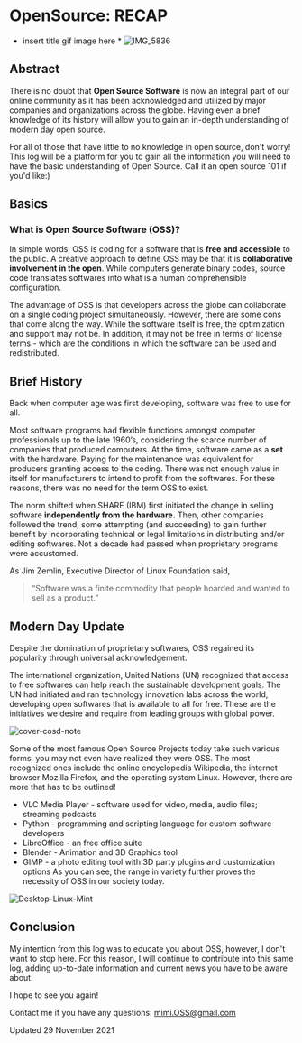 # OpenSource: RECAP 
* insert title gif image here * 
![IMG_5836](https://user-images.githubusercontent.com/95053843/143777833-a0099d0b-ea89-499f-aee6-b100d039e020.PNG)

## Abstract
There is no doubt that **Open Source Software** is now an integral part of our online community as it has been acknowledged and utilized by major companies and organizations across the globe. Having even a brief knowledge of its history will allow you to gain an in-depth understanding of modern day open source.

For all of those that have little to no knowledge in open source, don't worry! This log will be a platform for you to gain all the information you will need to have the basic understanding of Open Source. Call it an open source 101 if you'd like:) 

## Basics 

### What is Open Source Software **(OSS)**? 
In simple words, OSS is coding for a software that is **free and accessible** to the public. A creative approach to define OSS may be that it is **collaborative involvement in the open**. While computers generate binary codes, source code translates softwares into what is a human comprehensible configuration. 

The advantage of OSS is that developers across the globe can collaborate on a single coding project simultaneously. However, there are some cons that come along the way. While the software itself is free, the optimization and support may not be. In addition, it may not be free in terms of license terms - which are the conditions in which the software can be used and redistributed. 

## Brief History
Back when computer age was first developing, software was free to use for all. 


Most software programs had flexible functions amongst computer professionals up to the late 1960’s, considering the scarce number of companies that produced computers. At the time, software came as a **set** with the hardware. Paying for the maintenance was equivalent for producers granting access to the coding. There was not enough value in itself for manufacturers to intend to profit from the softwares. For these reasons, there was no need for the term OSS to exist.  

The norm shifted when SHARE (IBM) first initiated the change in selling software **independently from the hardware.** Then, other companies followed the trend, some attempting (and succeeding) to gain further benefit by incorporating technical or legal limitations in distributing and/or editing softwares. Not a decade had passed when proprietary programs were accustomed. 

As Jim Zemlin, Executive Director of Linux Foundation said, 

> “Software was a finite commodity that people hoarded and wanted to sell as a product.” 

## Modern Day Update 

Despite the domination of proprietary softwares, OSS regained its popularity through universal acknowledgement. 


The international organization, United Nations (UN) recognized that access to free softwares can help reach the sustainable development goals. The UN had initiated and ran technology innovation labs across the world, developing open softwares that is available to all for free. These are the initiatives we desire and require from leading groups with global power. 

![cover-cosd-note](https://user-images.githubusercontent.com/95053843/143865795-a545a7be-6756-4af2-8975-ebe9d1b5c149.png)


Some of the most famous Open Source Projects today take such various forms, you may not even have realized they were OSS. The most recognized ones include the online encyclopedia Wikipedia, the internet browser Mozilla Firefox, and the operating system Linux. However, there are more that has to be outlined! 

- VLC Media Player - software used for video, media, audio files; streaming podcasts  
- Python - programming and scripting language for custom software developers 
- LibreOffice - an free office suite 
- Blender - Animation and 3D Graphics tool 
- GIMP - a photo editing tool with 3D party plugins and customization options 
As you can see, the range in variety further proves the necessity of OSS in our society today.  

![Desktop-Linux-Mint](https://user-images.githubusercontent.com/95053843/143866924-90a6c907-1879-46bb-a7df-06cef5116064.png)

## Conclusion

My intention from this log was to educate you about OSS, however, I don't want to stop here. For this reason, I will continue to contribute into this same log, adding up-to-date information and current news you have to be aware about. 

I hope to see you again!

Contact me if you have any questions: <mimi.OSS@gmail.com>

Updated 29 November 2021

